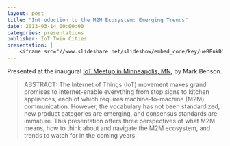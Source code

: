 ```yaml
---
layout: post
title: "Introduction to the M2M Ecosystem: Emerging Trends"
date: 2013-03-14 00:00:00
categories: presentations 
publisher: IoT Twin Cities
presentation: |
    <iframe src="//www.slideshare.net/slideshow/embed_code/key/ueREukD3uR41a3" width="595" height="485" frameborder="0" marginwidth="0" marginheight="0" scrolling="no" style="border:1px solid #CCC; border-width:1px; margin-bottom:5px; max-width: 100%;" allowfullscreen> </iframe> <div style="margin-bottom:5px"> <strong> <a href="//www.slideshare.net/MarkBenson5/introduction-to-the-m2m-ecosystem-emerging-trends" title="Introduction to the M2M Ecosystem: Emerging Trends" target="_blank">Introduction to the M2M Ecosystem: Emerging Trends</a> </strong> from <strong><a target="_blank" href="//www.slideshare.net/MarkBenson5">Mark Benson</a></strong> </div>
---
```


Presented at the inaugural [IoT Meetup in Minneapolis, MN](http://www.meetup.com/IoTTwinCitiesMN/), by Mark Benson.

> ABSTRACT: The Internet of Things (IoT) movement makes grand promises to internet-enable everything from stop signs to kitchen appliances, each of which requires machine-to-machine (M2M) communication. However, the vocabulary has not been standardized, new product categories are emerging, and consensus standards are immature. This presentation offers three perspectives of what M2M means, how to think about and navigate the M2M ecosystem, and trends to watch for in the coming years.


